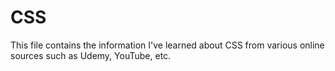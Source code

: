 # CSS

This file contains the information I've learned about CSS from various online sources such as Udemy, YouTube, etc.

